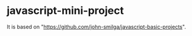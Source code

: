 # javascript-mini-project
 
It is based on "https://github.com/john-smilga/javascript-basic-projects".
